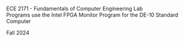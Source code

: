 ECE 2171 - Fundamentals of Computer Engineering Lab
<br>
Programs use the Intel FPGA Monitor Program for the DE-10 Standard Computer

Fall 2024
